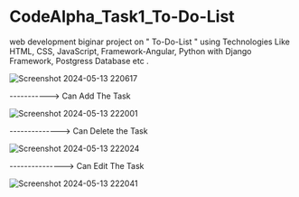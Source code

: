 # CodeAlpha_Task1_To-Do-List
web development  biginar project  on " To-Do-List "  using Technologies Like HTML, CSS, JavaScript, Framework-Angular,   Python with Django Framework,   Postgress Database etc   .



![Screenshot 2024-05-13 220617](https://github.com/Sheethalsheethu/CodeAlpha_Task1_To-Do-List/assets/135441066/b1b94999-f1bc-4599-995f-fe522bd5a6b1)


----------->  Can Add The Task 

![Screenshot 2024-05-13 222001](https://github.com/Sheethalsheethu/CodeAlpha_Task1_To-Do-List/assets/135441066/94ce795a-ab20-42d9-b188-9e85af002041)



--------------> Can Delete the Task


![Screenshot 2024-05-13 222024](https://github.com/Sheethalsheethu/CodeAlpha_Task1_To-Do-List/assets/135441066/92520e95-cc97-464b-a6f0-32c1de68925a)


---------------> Can Edit  The  Task

![Screenshot 2024-05-13 222041](https://github.com/Sheethalsheethu/CodeAlpha_Task1_To-Do-List/assets/135441066/4cebd227-d64f-48ee-917a-80a30616efc5)



